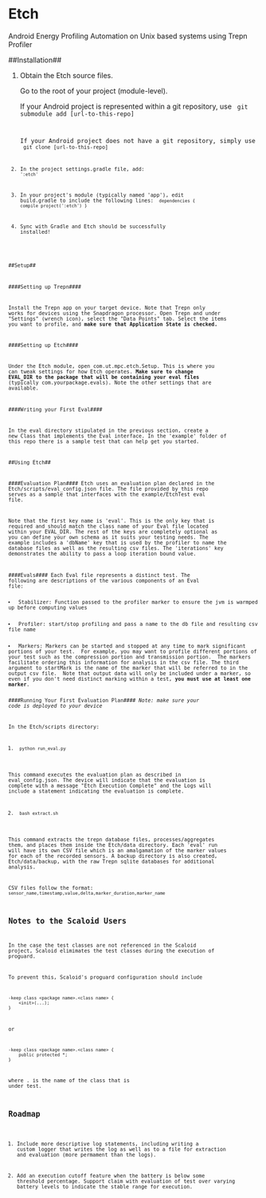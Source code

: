 # Etch
Android Energy Profiling Automation on Unix based systems using Trepn Profiler

##Installation##

1. Obtain the Etch source files.

   Go to the root of your project (module-level).

   If your Android project is represented within a git repository, use <code> git submodule add [url-to-this-repo]

   If your Android project does not have a git repository, simply use <code> git clone [url-to-this-repo]

3. In the project settings.gradle file, add: <code> ':etch'</code>

4. In your project's module (typically named 'app'), edit build.gradle to include the following lines: <code> dependencies {
    compile project(':etch')
} </code>

5. Sync with Gradle and Etch should be successfully installed!

##Setup##

####Setting up Trepn####

Install the Trepn app on your target device.  Note that Trepn only works for devices using the Snapdragon processor.  Open Trepn and under "Settings" (wrench icon), select the "Data Points" tab.  Select the items you want to profile, and <b>make sure that Application State is checked. </b>

####Setting up Etch####

Under the Etch module, open com.ut.mpc.etch.Setup.  This is where you can tweak settings for how Etch operates.  <b>Make sure to change EVAL_DIR to the package that will be containing your eval files </b> (typically com.yourpackage.evals).  Note the other settings that are available.

####Writing your First Eval####

In the eval directory stipulated in the previous section, create a new Class that implements the Eval interface. In the 'example' folder of this repo there is a sample test that can help get you started.

##Using Etch##

####Evaluation Plan####
Etch uses an evaluation plan declared in the Etch/scripts/eval_config.json file.  The file provided by this repo serves as a sample that interfaces with the example/EtchTest eval file.

Note that the first key name is 'eval'.  This is the only key that is required and should match the class name of your Eval file located within your EVAL_DIR.  The rest of the keys are completely optional as you can define your own schema as it suits your testing needs.  The example includes a 'dbName' key that is used by the profiler to name the database files as well as the resulting csv files.  The 'iterations' key demonstrates the ability to pass a loop iteration bound value.

####Evals####
Each Eval file represents a distinct test. The following are descriptions of the various components of an Eval file:

<li> Stabilizer: Function passed to the profiler marker to ensure the jvm is warmped up before computing values </li>


<li> Profiler: start/stop profiling and pass a name to the db file and resulting csv file name </li>

<li> Markers: Markers can be started and stopped at any time to mark significant portions of your test.  For example, you may want to profile different portions of your test such as the compression portion and transmission portion.  The markers facilitate ordering this information for analysis in the csv file. The third argument to startMark is the name of the marker that will be referred to in the output csv file.  Note that output data will only be included under a marker, so even if you don't need distinct marking within a test, <b>you must use at least one marker</b>.

####Running Your First Evaluation Plan####
*Note: make sure your code is deployed to your device*

In the Etch/scripts directory:

1. <code> python run_eval.py </code>

This command executes the evaluation plan as described in eval_config.json.  The device will indicate that the evaluation is complete with a message "Etch Execution Complete" and the Logs will include a statement indicating the evaluation is complete.

2. <code> bash extract.sh </code>

This command extracts the trepn database files, processes/aggregates them, and places them inside the Etch/data directory.  Each 'eval' run will have its own CSV file which is an amalgamation of the marker values for each of the recorded sensors.  A backup directory is also created, Etch/data/backup, with the raw Trepn sqlite databases for additional analysis.

CSV files follow the format:
<code>sensor_name,timestamp,value,delta,marker_duration,marker_name</code>

## Notes to the Scaloid Users 

In the case the test classes are not referenced in the Scaloid project, Scaloid elimimates the test classes during the execution of proguard. 

To prevent this, Scaloid's proguard configuration should include 

    -keep class <package name>.<class name> {
        <init>(...);
    }
    
or     

    -keep class <package name>.<class name> {
        public protected *;
    }

where <package name>.<class name> is the name of the class that is under test. 


## Roadmap

1. Include more descriptive log statements, including writing a custom logger that writes the log as well as to a file for extraction and evaluation (more permament than the logs).

2. Add an execution cutoff feature when the battery is below some threshold percentage.  Support claim with evaluation of test over varying battery levels to indicate the stable range for execution.
